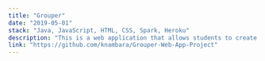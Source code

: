 ```yaml
---
title: "Grouper"
date: "2019-05-01"
stack: "Java, JavaScript, HTML, CSS, Spark, Heroku"
description: "This is a web application that allows students to create and search for study groups across campus."
link: "https://github.com/knambara/Grouper-Web-App-Project"
---
```

